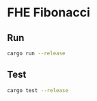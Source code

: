 # FHE Fibonacci

## Run

```bash
cargo run --release
```

## Test

```bash
cargo test --release
```
